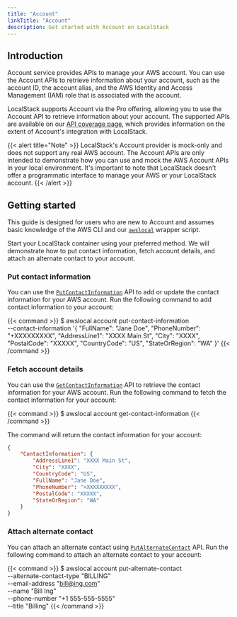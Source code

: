 ```yaml
---
title: "Account"
linkTitle: "Account"
description: Get started with Account on LocalStack
---
```


## Introduction

Account service provides APIs to manage your AWS account. You can use the Account APIs to retrieve information about your account, such as the account ID, the account alias, and the AWS Identity and Access Management (IAM) role that is associated with the account.

LocalStack supports Account via the Pro offering, allowing you to use the Account API to retrieve information about your account. The supported APIs are available on our [API coverage page](https://docs.localstack.cloud/references/coverage/coverage_account/), which provides information on the extent of Account's integration with LocalStack.

{{< alert title="Note" >}}
LocalStack's Account provider is mock-only and does not support any real AWS account. The Account APIs are only intended to demonstrate how you can use and mock the AWS Account APIs in your local environment. It's important to note that LocalStack doesn't offer a programmatic interface to manage your AWS or your LocalStack account.
{{< /alert >}}

## Getting started

This guide is designed for users who are new to Account and assumes basic knowledge of the AWS CLI and our [`awslocal`](https://github.com/localstack/awscli-local) wrapper script. 

Start your LocalStack container using your preferred method. We will demonstrate how to put contact information, fetch account details, and attach an alternate contact to your account.

### Put contact information

You can use the [`PutContactInformation`](https://docs.aws.amazon.com/accounts/latest/reference/API_PutContactInformation.html) API to add or update the contact information for your AWS account. Run the following command to add contact information to your account:

{{< command >}}
$ awslocal account put-contact-information \
    --contact-information '{
        "FullName": "Jane Doe",
        "PhoneNumber": "+XXXXXXXXX",
        "AddressLine1": "XXXX Main St",
        "City": "XXXX",
        "PostalCode": "XXXXX",
        "CountryCode": "US",
        "StateOrRegion": "WA"
    }'
{{< /command >}}

### Fetch account details

You can use the [`GetContactInformation`](https://docs.aws.amazon.com/accounts/latest/reference/API_GetContactInformation.html) API to retrieve the contact information for your AWS account. Run the following command to fetch the contact information for your account:

{{< command >}}
$ awslocal account get-contact-information
{{< /command >}}

The command will return the contact information for your account:

```json
{
    "ContactInformation": {
        "AddressLine1": "XXXX Main St",
        "City": "XXXX",
        "CountryCode": "US",
        "FullName": "Jane Doe",
        "PhoneNumber": "+XXXXXXXXX",
        "PostalCode": "XXXXX",
        "StateOrRegion": "WA"
    }
}
```

### Attach alternate contact

You can attach an alternate contact using [`PutAlternateContact`](https://docs.aws.amazon.com/accounts/latest/reference/API_PutAlternateContact.html) API. Run the following command to attach an alternate contact to your account:

{{< command >}}
$ awslocal account put-alternate-contact \
    --alternate-contact-type "BILLING" \
    --email-address "bill@ing.com" \
    --name "Bill Ing" \
    --phone-number "+1 555-555-5555" \
    --title "Billing"
{{< /command >}}
